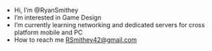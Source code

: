 - Hi, I’m @RyanSmithey
- I’m interested in Game Design
- I’m currently learning networking and dedicated servers for cross platform mobile and PC
- How to reach me RSmithey42@gmail.com




<!---
RyanSmithey/RyanSmithey is a ✨ special ✨ repository because its `README.md` (this file) appears on your GitHub profile.
You can click the Preview link to take a look at your changes.
--->
